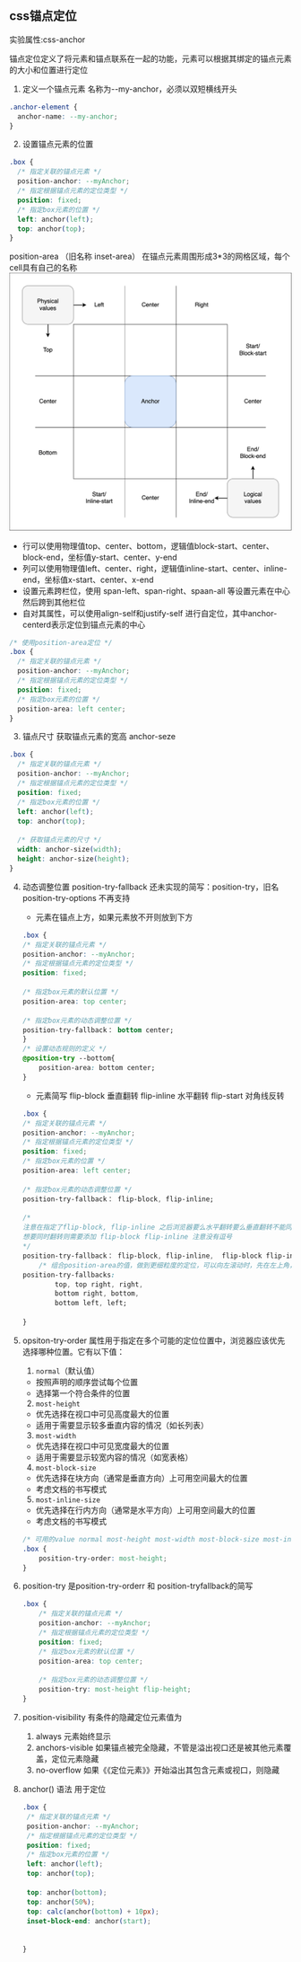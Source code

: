 ## css锚点定位
实验属性:css-anchor

锚点定位定义了将元素和锚点联系在一起的功能，元素可以根据其绑定的锚点元素的大小和位置进行定位

1. 定义一个锚点元素 名称为--my-anchor，必须以双短横线开头
```css
.anchor-element {
  anchor-name: --my-anchor;
}
```
2. 设置锚点元素的位置 
```css
.box {
  /* 指定关联的锚点元素 */
  position-anchor: --myAnchor;
  /* 指定根据锚点元素的定位类型 */
  position: fixed;
  /* 指定box元素的位置 */
  left: anchor(left);
  top: anchor(top);
}
```
position-area （旧名称 inset-area） 在锚点元素周围形成3*3的网格区域，每个cell具有自己的名称
![position-area](./position-area.png)
* 行可以使用物理值top、center、bottom，逻辑值block-start、center、block-end，坐标值y-start、center、y-end
* 列可以使用物理值left、center、right，逻辑值inline-start、center、inline-end，坐标值x-start、center、x-end
* 设置元素跨栏位，使用 span-left、span-right、spaan-all 等设置元素在中心然后跨到其他栏位
* 自对其属性，可以使用align-self和justify-self 进行自定位，其中anchor-centerd表示定位到锚点元素的中心
```css
/* 使用position-area定位 */
.box {
  /* 指定关联的锚点元素 */
  position-anchor: --myAnchor;
  /* 指定根据锚点元素的定位类型 */
  position: fixed;
  /* 指定box元素的位置 */
  position-area: left center;
}
```
3. 锚点尺寸
获取锚点元素的宽高 anchor-seze
```css
.box {
  /* 指定关联的锚点元素 */
  position-anchor: --myAnchor;
  /* 指定根据锚点元素的定位类型 */
  position: fixed;
  /* 指定box元素的位置 */
  left: anchor(left);
  top: anchor(top);

  /* 获取锚点元素的尺寸 */
  width: anchor-size(width);
  height: anchor-size(height);
}
```
4. 动态调整位置
    position-try-fallback  还未实现的简写：position-try，旧名position-try-options 不再支持
    * 元素在锚点上方，如果元素放不开则放到下方
    ```css
    .box {
    /* 指定关联的锚点元素 */
    position-anchor: --myAnchor;
    /* 指定根据锚点元素的定位类型 */
    position: fixed;

    /* 指定box元素的默认位置 */
    position-area: top center;

    /* 指定box元素的动态调整位置 */
    position-try-fallback： bottom center;
    }
    /* 设置动态规则的定义 */
    @position-try --bottom{
        position-area: bottom center;
    }
    ```
    * 元素简写 flip-block 垂直翻转 flip-inline 水平翻转  flip-start 对角线反转
    ```css
    .box {
    /* 指定关联的锚点元素 */
    position-anchor: --myAnchor;
    /* 指定根据锚点元素的定位类型 */
    position: fixed;
    /* 指定box元素的位置 */
    position-area: left center;

    /* 指定box元素的动态调整位置 */
    position-try-fallback： flip-block, flip-inline;

    /* 
    注意在指定了flip-block, flip-inline 之后浏览器要么水平翻转要么垂直翻转不能同时都翻转
    想要同时翻转则需要添加 flip-block flip-inline 注意没有逗号
    */
    position-try-fallback： flip-block, flip-inline,  flip-block flip-inline;
        /* 组合position-area的值，做到更细粒度的定位，可以向左滚动时，先在左上角，再移动到上方中间，然后移动到上方右侧 */
    position-try-fallbacks:
            top, top right, right,
            bottom right, bottom,
            bottom left, left;

    }

5. opsiton-try-order
    属性用于指定在多个可能的定位位置中，浏览器应该优先选择哪种位置。它有以下值：
    1. `normal`（默认值）
    - 按照声明的顺序尝试每个位置
    - 选择第一个符合条件的位置

    2. `most-height`
    - 优先选择在视口中可见高度最大的位置
    - 适用于需要显示较多垂直内容的情况（如长列表）
    3. `most-width`
    - 优先选择在视口中可见宽度最大的位置
    - 适用于需要显示较宽内容的情况（如宽表格）

    4. `most-block-size`
    - 优先选择在块方向（通常是垂直方向）上可用空间最大的位置
    - 考虑文档的书写模式

    5. `most-inline-size`
    - 优先选择在行内方向（通常是水平方向）上可用空间最大的位置
    - 考虑文档的书写模式

    ```css
    /* 可用的value normal most-height most-width most-block-size most-inline-size*/
    .box {
        position-try-order: most-height;
    }
    ```
6. position-try
    是position-try-orderr 和 position-tryfallback的简写
    ```css
    .box {
        /* 指定关联的锚点元素 */
        position-anchor: --myAnchor;
        /* 指定根据锚点元素的定位类型 */
        position: fixed;
        /* 指定box元素的默认位置 */
        position-area: top center;

        /* 指定box元素的动态调整位置 */
        position-try: most-height flip-height;
    }
    ```
7. position-visibility
    有条件的隐藏定位元素值为
    1. always 元素始终显示
    2. anchors-visible 如果锚点被完全隐藏，不管是溢出视口还是被其他元素覆盖，定位元素隐藏
    3. no-overflow 如果《《定位元素》》开始溢出其包含元素或视口，则隐藏

8. anchor() 语法
   用于定位
   ```css
   .box {
    /* 指定关联的锚点元素 */
    position-anchor: --myAnchor;
    /* 指定根据锚点元素的定位类型 */
    position: fixed;
    /* 指定box元素的位置 */
    left: anchor(left);
    top: anchor(top);

    top: anchor(bottom);
    top: anchor(50%);
    top: calc(anchor(bottom) + 10px);
    inset-block-end: anchor(start);

    
   }
   ```